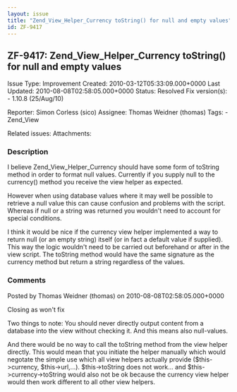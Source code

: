 ```yaml
---
layout: issue
title: "Zend_View_Helper_Currency toString() for null and empty values"
id: ZF-9417
---
```


ZF-9417: Zend\_View\_Helper\_Currency toString() for null and empty values
--------------------------------------------------------------------------

 Issue Type: Improvement Created: 2010-03-12T05:33:09.000+0000 Last Updated: 2010-08-08T02:58:05.000+0000 Status: Resolved Fix version(s): - 1.10.8 (25/Aug/10)
 
 Reporter:  Simon Corless (sico)  Assignee:  Thomas Weidner (thomas)  Tags: - Zend\_View
 
 Related issues: 
 Attachments: 
### Description

I believe Zend\_View\_Helper\_Currency should have some form of toString method in order to format null values. Currently if you supply null to the currency() method you receive the view helper as expected.

However when using database values where it may well be possible to retrieve a null value this can cause confusion and problems with the script. Whereas if null or a string was returned you wouldn't need to account for special conditions.

I think it would be nice if the currency view helper implemented a way to return null (or an empty string) itself (or in fact a default value if supplied). This way the logic wouldn't need to be carried out beforehand or after in the view script. The toString method would have the same signature as the currency method but return a string regardless of the values.

 

 

### Comments

Posted by Thomas Weidner (thomas) on 2010-08-08T02:58:05.000+0000

Closing as won't fix

Two things to note: You should never directly output content from a database into the view without checking it. And this means also null-values.

And there would be no way to call the toString method from the view helper directly. This would mean that you initiate the helper manually which would negotate the simple use which all view helpers actually provide ($this->currency, $this->url,...). $this->toString does not work... and $this->currency->toString would also not be ok because the currency view helper would then work different to all other view helpers.

 

 